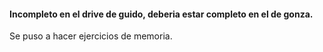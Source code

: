 #### Incompleto en el drive de guido, deberia estar completo en el de gonza.

Se puso a hacer ejercicios de memoria.
